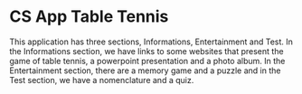 # CS App Table Tennis
This application has three sections, Informations, Entertainment and Test. In the Informations section, we have links to some websites that present the game of table tennis, a powerpoint presentation and a photo album. In the Entertainment section, there are a memory game and a puzzle and in the Test section, we have a nomenclature and a quiz.

